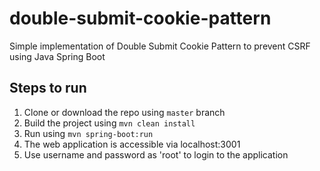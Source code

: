 # double-submit-cookie-pattern

Simple implementation of Double Submit Cookie Pattern to prevent CSRF using Java Spring Boot 

## Steps to run
1. Clone or download the repo using `master` branch
2. Build the project using
  `mvn clean install`
3. Run using `mvn spring-boot:run`
4. The web application is accessible via localhost:3001
5. Use username and password as 'root' to login to the application